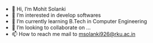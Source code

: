 - 👋 Hi, I’m Mohit Solanki
- 👀 I’m interested in develop softwares
- 🌱 I’m currently learning B.Tech in Computer Engineering 
- 💞️ I’m looking to collaborate on ...
- 📫 How to reach me mail to msolanki926@rku.ac.in

<!---
msolanki926/msolanki926 is a ✨ special ✨ repository because its `README.md` (this file) appears on your GitHub profile.
You can click the Preview link to take a look at your changes.
--->
